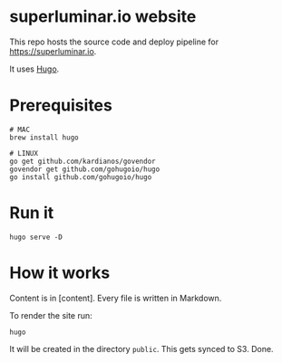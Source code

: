# superluminar.io website

This repo hosts the source code and deploy pipeline for https://superluminar.io.

It uses [Hugo](gohugo.io).

# Prerequisites

```
# MAC
brew install hugo

# LINUX
go get github.com/kardianos/govendor
govendor get github.com/gohugoio/hugo
go install github.com/gohugoio/hugo
```

# Run it

```
hugo serve -D
```

# How it works

Content is in [content]. Every file is written in Markdown.

To render the site run:
```
hugo
```

It will be created in the directory `public`. This gets synced to S3. Done.
